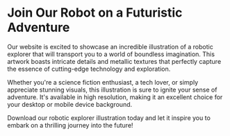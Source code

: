 <!--font:Poppins-->

# Join Our Robot on a Futuristic Adventure

Our website is excited to showcase an incredible illustration of a robotic explorer that will transport you to a world of boundless imagination. This artwork boasts intricate details and metallic textures that perfectly capture the essence of cutting-edge technology and exploration.

Whether you're a science fiction enthusiast, a tech lover, or simply appreciate stunning visuals, this illustration is sure to ignite your sense of adventure. It's available in high resolution, making it an excellent choice for your desktop or mobile device background.

Download our robotic explorer illustration today and let it inspire you to embark on a thrilling journey into the future!

<!--

Write me markdown content of website with wallpaper:

"An illustration of a robotic explorer, with metallic textures and intricate details."

The header of the page should not be copy of the text but rather a real content of the website which is using this wallpaper.


---


# Robotic Explorer Wallpaper

Welcome to our website featuring an amazing wallpaper of a robotic explorer! This illustration showcases intricate details and metallic textures that will add a futuristic touch to your desktop or mobile device.

Whether you're a fan of science fiction, technology, or just appreciate stunning artwork, this wallpaper is perfect for you. It's available in high resolution, so you can enjoy every detail of the design.

Download this wallpaper now and take your device to the next level with this incredible robotic explorer illustration!


---


Heading should not include word "wallpaper". The website should not be about the wallpaper itself, wallpaper is just a related background, rewrite whole content.


---


# Explore the Future with Our Robotic Explorer Illustration

Our website is proud to feature an incredible illustration of a robotic explorer that will transport you to a world of futuristic possibilities. With intricate details and metallic textures, this artwork captures the essence of cutting-edge technology and exploration.

Whether you're a science fiction enthusiast, a tech lover, or simply appreciate stunning visuals, this illustration is sure to captivate your imagination. It's available in high resolution, making it the perfect background for your desktop or mobile device.

Download our robotic explorer illustration today and let it inspire you to explore the frontiers of the future!


---


Heading is too long, rewrite whole content.


---


# Discover the Future with Our Robotic Explorer Illustration

Our website is thrilled to present a stunning illustration of a robotic explorer that will take you on a journey into the future. This artwork features intricate details and metallic textures that perfectly capture the essence of cutting-edge technology and exploration.

Whether you're a science fiction enthusiast, a tech aficionado, or simply appreciate breathtaking visuals, this illustration is sure to spark your imagination. It's available in high resolution, making it an ideal background for your desktop or mobile device.

Download our robotic explorer illustration today and let it inspire you to discover the limitless possibilities of tomorrow!


---


Heading is too long, rewrite whole content.


---


# Embark on a Futuristic Adventure with Our Robotic Explorer Illustration

Our website is excited to showcase an incredible illustration of a robotic explorer that will transport you to a world of boundless imagination. This artwork boasts intricate details and metallic textures that perfectly capture the essence of cutting-edge technology and exploration.

Whether you're a science fiction enthusiast, a tech lover, or simply appreciate stunning visuals, this illustration is sure to ignite your sense of adventure. It's available in high resolution, making it an excellent choice for your desktop or mobile device background.

Download our robotic explorer illustration today and let it inspire you to embark on a thrilling journey into the future!


---


Write me a Google font which is best fitting for the website.

Pick from the list:
- Lato
- Open Sans
- Lobster
- Poppins
- Roboto
- Barlow Condensed
- Dancing Script
- Raleway
- Futura
- Playfair Display
- Orbitron
- Alegreya
- Exo 2
- Inter
- Montserrat
- IBM Plex Sans
- Great Vibes


Write just the font name nothing else.


---


Poppins

-->

